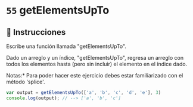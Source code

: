 # `55` getElementsUpTo

## 📝 Instrucciones

Escribe una función llamada "getElementsUpTo".

Dado un arreglo y un índice, "getElementsUpTo", regresa un arreglo con todos los elementos hasta (pero sin incluir) el elemento en el índice dado.

Notas:* Para poder hacer este ejercicio debes estar familiarizado con el método 'splice'.

```Javascript
var output = getElementsUpTo(['a', 'b', 'c', 'd', 'e'], 3) 
console.log(output); // --> ['a', 'b', 'c']
```